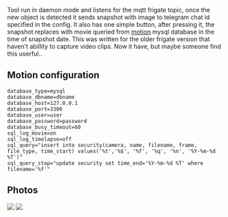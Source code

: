 Tool run in daemon mode and listens for the mqtt frigate topic, once the new object is detected it sends snapshot with image to telegram chat id specified in the config. It also has one simple button, after pressing it, the snapshot replaces with movie queried from [motion](https://motion-project.github.io) mysql database in the time of snapshot date.
This was written for the older frigate version that haven't abillity to capture video clips. Now it have, but maybe someone find this userful..


## Motion configuration

```
database_type=mysql
database_dbname=dbname
database_host=127.0.0.1
database_port=3306
database_user=user
database_password=password
database_busy_timeout=60
sql_log_movie=on
sql_log_timelapse=off
sql_query="insert into security(camera, name, filename, frame, file_type, time_start) values('%t','%$', '%f', '%q', '%n', '%Y-%m-%d %T')"
sql_query_stop="update security set time_end='%Y-%m-%d %T' where filename='%f'"
```

## Photos

![](Screenshot%202021-06-10%20at%2014.36.09.png)
![](Screenshot%202021-06-10%20at%2014.37.35.png)
